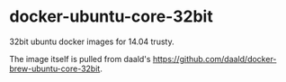 # docker-ubuntu-core-32bit
32bit ubuntu docker images for 14.04 trusty.

The image itself is pulled from daald's https://github.com/daald/docker-brew-ubuntu-core-32bit.



